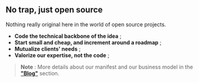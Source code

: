 ## No trap, just open source

Nothing really original here in the world of open source projects.

- **Code the technical backbone of the idea** ;
- **Start small and cheap, and increment around a roadmap** ;
- **Mutualize clients' needs** ;
- **Valorize our expertise, not the code** ;

> **Note** : More details about our manifest and our business model in the **["Blog"](/blog)** section.
